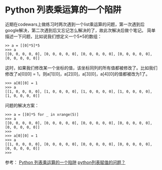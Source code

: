 Python 列表乘运算的一个陷阱
================

  近期在codewars上做练习时两次遇到一个list乘运算的问题，第一次遇到后google解决，第二次遇到后又忘记怎么解决的了，故此次解决后做个笔记。
  简单描述一下问题，比如说我们想定义一个5*5的数组：
  ```
>> a = [[0]*5]*5
>>> a
[[0, 0, 0, 0, 0], [0, 0, 0, 0, 0], [0, 0, 0, 0, 0], [0, 0, 0, 0, 0], [0, 0, 0, 0, 0]]
  ```
这时，如果我们修改某一个坐标的值，该坐标同列的所有值都被修改了。比如我们修改了a[0][0] = 1，则a[1][0]，a[2][0]，a[3][0]，a[4][0]的值都被改为1了。
```
>>> a[0][0] = 1
>>> a
[[1, 0, 0, 0, 0], [1, 0, 0, 0, 0], [1, 0, 0, 0, 0], [1, 0, 0, 0, 0], [1, 0, 0, 0, 0]]
```
问题的解决方案：
```
>>> a = [[0]*5 for _ in xrange(5)]
>>> a
[[0, 0, 0, 0, 0], [0, 0, 0, 0, 0], [0, 0, 0, 0, 0], [0, 0, 0, 0, 0], [0, 0, 0, 0, 0]]
>>> 
>>> a[0][0] = 1
>>> a
[[1, 0, 0, 0, 0], [0, 0, 0, 0, 0], [0, 0, 0, 0, 0], [0, 0, 0, 0, 0], [0, 0, 0, 0, 0]]
>>> 
```

参考：
[Python 列表乘运算的一个陷阱](http://m.l2d.xyz/p/2015/09/python-list-multiplication-pitfall/)
[python列表赋值的问题？](https://www.zhihu.com/question/21213302)